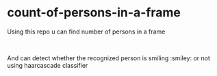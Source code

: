 # count-of-persons-in-a-frame
<p>Using this repo u can find number of persons in a frame</p><br/>
<p>And can detect whether the recognized person is smiling :smiley: or not using haarcascade classifier</p>
